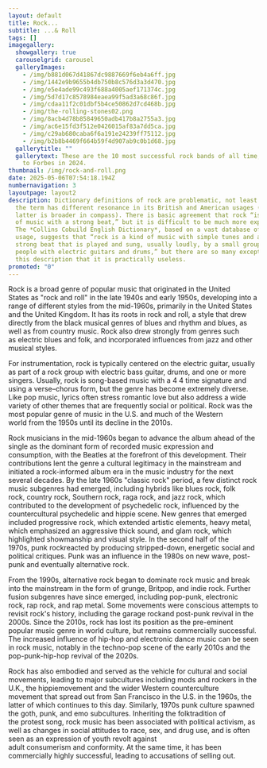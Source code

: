```yaml
---
layout: default
title: Rock...
subtitle: ...& Roll
tags: []
imagegallery:
  showgallery: true
  carouselgrid: carousel
  galleryImages:
    - /img/b881d067d41867dc9887669f6eb4a6ff.jpg
    - /img/1442e9b9655b4db750b8c576d3a3d470.jpg
    - /img/e5e4ade99c493f688a4005aef171374c.jpg
    - /img/5d7d17c8578984eaea99f5ad3a68c86f.jpg
    - /img/cdaa11f2c01dbf5b4ce50862d7cd468b.jpg
    - /img/the-rolling-stones02.png
    - /img/8acb4d78b85849650adb417b8a2755a3.jpg
    - /img/ac6e15fd3f512e0426015af83a7dd5ca.jpg
    - /img/c29ab680caba6f6a191e24239ff75112.jpg
    - /img/b2b8b4469f664b59f4d907ab9c0b1d68.jpg
  gallerytitle: ""
  gallerytext: These are the 10 most successful rock bands of all time, according
    to Forbes in 2024.
thumbnail: /img/rock-and-roll.png
date: 2025-05-06T07:54:18.194Z
numbernavigation: 3
layoutpage: layout2
description: Dictionary definitions of rock are problematic, not least because
  the term has different resonance in its British and American usages (the
  latter is broader in compass). There is basic agreement that rock “is a form
  of music with a strong beat,” but it is difficult to be much more explicit.
  The *Collins Cobuild English Dictionary*, based on a vast database of British
  usage, suggests that “rock is a kind of music with simple tunes and a very
  strong beat that is played and sung, usually loudly, by a small group of
  people with electric guitars and drums,” but there are so many exceptions to
  this description that it is practically useless.
promoted: "0"
---
```

Rock is a broad genre of popular music that originated in the United States as "rock and roll" in the late 1940s and early 1950s, developing into a range of different styles from the mid-1960s, primarily in the United States and the United Kingdom. It has its roots in rock and roll, a style that drew directly from the black musical genres of blues and rhythm and blues, as well as from country music. Rock also drew strongly from genres such as electric blues and folk, and incorporated influences from jazz and other musical styles.

 For instrumentation, rock is typically centered on the electric guitar, usually as part of a rock group with electric bass guitar, drums, and one or more singers. Usually, rock is song-based music with a 4 4 time signature and using a verse–chorus form, but the genre has become extremely diverse. Like pop music, lyrics often stress romantic love but also address a wide variety of other themes that are frequently social or political. Rock was the most popular genre of music in the U.S. and much of the Western world from the 1950s until its decline in the 2010s.

Rock musicians in the mid-1960s began to advance the album ahead of the single as the dominant form of recorded music expression and consumption, with the Beatles at the forefront of this development. Their contributions lent the genre a cultural legitimacy in the mainstream and initiated a rock-informed album era in the music industry for the next several decades. By the late 1960s "classic rock" period, a few distinct rock music subgenres had emerged, including hybrids like blues rock, folk rock, country rock, Southern rock, raga rock, and jazz rock, which contributed to the development of psychedelic rock, influenced by the countercultural psychedelic and hippie scene. New genres that emerged included progressive rock, which extended artistic elements, heavy metal, which emphasized an aggressive thick sound, and glam rock, which highlighted showmanship and visual style. In the second half of the 1970s, punk rockreacted by producing stripped-down, energetic social and political critiques. Punk was an influence in the 1980s on new wave, post-punk and eventually alternative rock.

From the 1990s, alternative rock began to dominate rock music and break into the mainstream in the form of grunge, Britpop, and indie rock. Further fusion subgenres have since emerged, including pop-punk, electronic rock, rap rock, and rap metal. Some movements were conscious attempts to revisit rock's history, including the garage rockand post-punk revival in the 2000s. Since the 2010s, rock has lost its position as the pre-eminent popular music genre in world culture, but remains commercially successful. The increased influence of hip-hop and electronic dance music can be seen in rock music, notably in the techno-pop scene of the early 2010s and the pop-punk-hip-hop revival of the 2020s.

Rock has also embodied and served as the vehicle for cultural and social movements, leading to major subcultures including mods and rockers in the U.K., the hippiemovement and the wider Western counterculture movement that spread out from San Francisco in the U.S. in the 1960s, the latter of which continues to this day. Similarly, 1970s punk culture spawned the goth, punk, and emo subcultures. Inheriting the folktradition of the protest song, rock music has been associated with political activism, as well as changes in social attitudes to race, sex, and drug use, and is often seen as an expression of youth revolt against adult consumerism and conformity. At the same time, it has been commercially highly successful, leading to accusations of selling out.